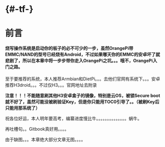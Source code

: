 #  {#-tf-}

# 前言

#### 烧写操作系统是启动你的板子的必不可少的一步，虽然OrangePi带EMMC/NAND的型号已经烧有Android，不过如果哪天你的EMMC的安卓坏了就悲剧了，所以在本章中将一步步带你走入OrangePi之坑。。。哦不，OrangePi入门之路。

至于要推荐的系统，本人推荐Armbian和DietPi。。。去他们官网有系统下。。。安卓推荐H3droid。。。不过仅H3。。。官网地址去附录

**注意！！！不能随意刷其他H3安卓盒子的镜像，特别是云OS，被锁Secure boot就不好了，虽然可能没被刷验证Key，但是你只能用TOC0引导了。。（被刷Key后只能用那系统了）**

祝各位好运，本人明年要高考，编纂进度慢比牛。。。。。。。。。。。。。。蜗牛。

再吐槽句。。Gitbook真好用。。。。

由于缺图。。。本章绝大部分文章无图。。。。

